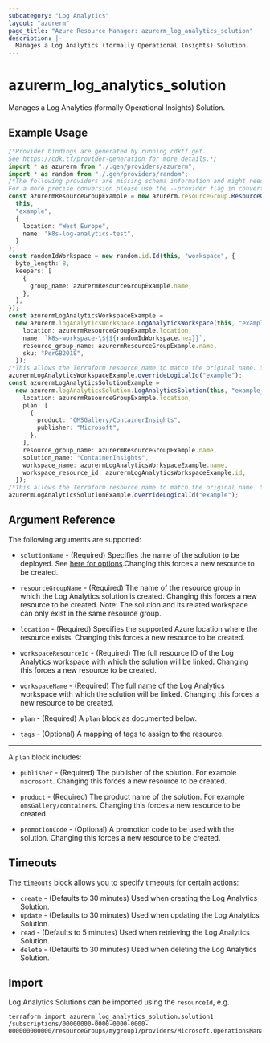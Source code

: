 ```yaml
---
subcategory: "Log Analytics"
layout: "azurerm"
page_title: "Azure Resource Manager: azurerm_log_analytics_solution"
description: |-
  Manages a Log Analytics (formally Operational Insights) Solution.
---
```


# azurerm\_log\_analytics\_solution

Manages a Log Analytics (formally Operational Insights) Solution.

## Example Usage

```typescript
/*Provider bindings are generated by running cdktf get.
See https://cdk.tf/provider-generation for more details.*/
import * as azurerm from "./.gen/providers/azurerm";
import * as random from "./.gen/providers/random";
/*The following providers are missing schema information and might need manual adjustments to synthesize correctly: azurerm, random.
For a more precise conversion please use the --provider flag in convert.*/
const azurermResourceGroupExample = new azurerm.resourceGroup.ResourceGroup(
  this,
  "example",
  {
    location: "West Europe",
    name: "k8s-log-analytics-test",
  }
);
const randomIdWorkspace = new random.id.Id(this, "workspace", {
  byte_length: 8,
  keepers: [
    {
      group_name: azurermResourceGroupExample.name,
    },
  ],
});
const azurermLogAnalyticsWorkspaceExample =
  new azurerm.logAnalyticsWorkspace.LogAnalyticsWorkspace(this, "example_2", {
    location: azurermResourceGroupExample.location,
    name: `k8s-workspace-\${${randomIdWorkspace.hex}}`,
    resource_group_name: azurermResourceGroupExample.name,
    sku: "PerGB2018",
  });
/*This allows the Terraform resource name to match the original name. You can remove the call if you don't need them to match.*/
azurermLogAnalyticsWorkspaceExample.overrideLogicalId("example");
const azurermLogAnalyticsSolutionExample =
  new azurerm.logAnalyticsSolution.LogAnalyticsSolution(this, "example_3", {
    location: azurermResourceGroupExample.location,
    plan: [
      {
        product: "OMSGallery/ContainerInsights",
        publisher: "Microsoft",
      },
    ],
    resource_group_name: azurermResourceGroupExample.name,
    solution_name: "ContainerInsights",
    workspace_name: azurermLogAnalyticsWorkspaceExample.name,
    workspace_resource_id: azurermLogAnalyticsWorkspaceExample.id,
  });
/*This allows the Terraform resource name to match the original name. You can remove the call if you don't need them to match.*/
azurermLogAnalyticsSolutionExample.overrideLogicalId("example");

```

## Argument Reference

The following arguments are supported:

*   `solutionName` - (Required) Specifies the name of the solution to be deployed. See [here for options](https://docs.microsoft.com/azure/log-analytics/log-analytics-add-solutions).Changing this forces a new resource to be created.

*   `resourceGroupName` - (Required) The name of the resource group in which the Log Analytics solution is created. Changing this forces a new resource to be created. Note: The solution and its related workspace can only exist in the same resource group.

*   `location` - (Required) Specifies the supported Azure location where the resource exists. Changing this forces a new resource to be created.

*   `workspaceResourceId` - (Required) The full resource ID of the Log Analytics workspace with which the solution will be linked. Changing this forces a new resource to be created.

*   `workspaceName` - (Required) The full name of the Log Analytics workspace with which the solution will be linked. Changing this forces a new resource to be created.

*   `plan` - (Required) A `plan` block as documented below.

*   `tags` - (Optional) A mapping of tags to assign to the resource.

***

A `plan` block includes:

*   `publisher` - (Required) The publisher of the solution. For example `microsoft`. Changing this forces a new resource to be created.

*   `product` - (Required) The product name of the solution. For example `omsGallery/containers`. Changing this forces a new resource to be created.

*   `promotionCode` - (Optional) A promotion code to be used with the solution. Changing this forces a new resource to be created.

## Timeouts

The `timeouts` block allows you to specify [timeouts](https://www.terraform.io/language/resources/syntax#operation-timeouts) for certain actions:

* `create` - (Defaults to 30 minutes) Used when creating the Log Analytics Solution.
* `update` - (Defaults to 30 minutes) Used when updating the Log Analytics Solution.
* `read` - (Defaults to 5 minutes) Used when retrieving the Log Analytics Solution.
* `delete` - (Defaults to 30 minutes) Used when deleting the Log Analytics Solution.

## Import

Log Analytics Solutions can be imported using the `resourceId`, e.g.

```shell
terraform import azurerm_log_analytics_solution.solution1 /subscriptions/00000000-0000-0000-0000-000000000000/resourceGroups/mygroup1/providers/Microsoft.OperationsManagement/solutions/solution1
```
